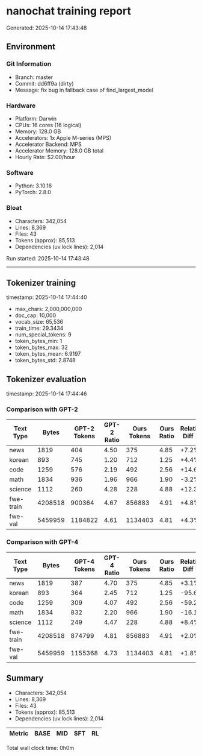 # nanochat training report

Generated: 2025-10-14 17:43:48

## Environment

### Git Information
- Branch: master
- Commit: dd6ff9a (dirty)
- Message: fix bug in fallback case of find_largest_model

### Hardware
- Platform: Darwin
- CPUs: 16 cores (16 logical)
- Memory: 128.0 GB
- Accelerators: 1x Apple M-series (MPS)
- Accelerator Backend: MPS
- Accelerator Memory: 128.0 GB total
- Hourly Rate: $2.00/hour

### Software
- Python: 3.10.16
- PyTorch: 2.8.0


### Bloat
- Characters: 342,054
- Lines: 8,369
- Files: 43
- Tokens (approx): 85,513
- Dependencies (uv.lock lines): 2,014

Run started: 2025-10-14 17:43:48

---

## Tokenizer training
timestamp: 2025-10-14 17:44:40

- max_chars: 2,000,000,000
- doc_cap: 10,000
- vocab_size: 65,536
- train_time: 29.3434
- num_special_tokens: 9
- token_bytes_min: 1
- token_bytes_max: 32
- token_bytes_mean: 6.9197
- token_bytes_std: 2.8748


## Tokenizer evaluation
timestamp: 2025-10-14 17:44:46

### Comparison with GPT-2

| Text Type | Bytes | GPT-2 Tokens | GPT-2 Ratio | Ours Tokens | Ours Ratio | Relative Diff % |
|-----------|-------|--------------|--------------|-------------|------------|-----------------|
| news | 1819 | 404 | 4.50 | 375 | 4.85 | +7.2% |
| korean | 893 | 745 | 1.20 | 712 | 1.25 | +4.4% |
| code | 1259 | 576 | 2.19 | 492 | 2.56 | +14.6% |
| math | 1834 | 936 | 1.96 | 966 | 1.90 | -3.2% |
| science | 1112 | 260 | 4.28 | 228 | 4.88 | +12.3% |
| fwe-train | 4208518 | 900364 | 4.67 | 856883 | 4.91 | +4.8% |
| fwe-val | 5459959 | 1184822 | 4.61 | 1134403 | 4.81 | +4.3% |

### Comparison with GPT-4

| Text Type | Bytes | GPT-4 Tokens | GPT-4 Ratio | Ours Tokens | Ours Ratio | Relative Diff % |
|-----------|-------|--------------|--------------|-------------|------------|-----------------|
| news | 1819 | 387 | 4.70 | 375 | 4.85 | +3.1% |
| korean | 893 | 364 | 2.45 | 712 | 1.25 | -95.6% |
| code | 1259 | 309 | 4.07 | 492 | 2.56 | -59.2% |
| math | 1834 | 832 | 2.20 | 966 | 1.90 | -16.1% |
| science | 1112 | 249 | 4.47 | 228 | 4.88 | +8.4% |
| fwe-train | 4208518 | 874799 | 4.81 | 856883 | 4.91 | +2.0% |
| fwe-val | 5459959 | 1155368 | 4.73 | 1134403 | 4.81 | +1.8% |


## Summary

- Characters: 342,054
- Lines: 8,369
- Files: 43
- Tokens (approx): 85,513
- Dependencies (uv.lock lines): 2,014

| Metric          | BASE     | MID      | SFT      | RL       |
|-----------------|----------|----------|----------|----------|

Total wall clock time: 0h0m

